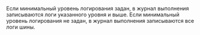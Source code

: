 Если минимальный уровень логирования задан, в журнал выполнения записываются логи указанного уровня и выше. Если минимальный уровень логирования не задан, в журнал выполнения записываются все логи шины.